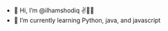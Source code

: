 - 👋 Hi, I’m @ilhamshodiq ✌👨‍💻
- 🌱 I’m currently learning Python, java, and javascript

<!---
ilhamshodiq/ilhamshodiq is a ✨ special ✨ repository because its `README.md` (this file) appears on your GitHub profile.
You can click the Preview link to take a look at your changes.
--->

